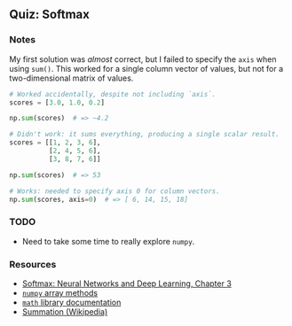 ## Quiz: Softmax

### Notes

My first solution was _almost_ correct, but I failed to specify the `axis` when using `sum()`. This worked for a single column vector of values, but not for a two-dimensional matrix of values.

```python
# Worked accidentally, despite not including `axis`.
scores = [3.0, 1.0, 0.2]

np.sum(scores)  # => ~4.2

# Didn't work: it sums everything, producing a single scalar result.
scores = [[1, 2, 3, 6],
          [2, 4, 5, 6],
          [3, 8, 7, 6]]

np.sum(scores)  # => 53

# Works: needed to specify axis 0 for column vectors.
np.sum(scores, axis=0)  # => [ 6, 14, 15, 18]
```

### TODO

* Need to take some time to really explore `numpy`.

### Resources

* [Softmax: Neural Networks and Deep Learning, Chapter 3](http://neuralnetworksanddeeplearning.com/chap3.html#softmax)
* [`numpy` array methods](http://docs.scipy.org/doc/numpy/reference/arrays.ndarray.html#array-methods)
* [`math` library documentation](https://docs.python.org/3/library/math.html)
* [Summation (Wikipedia)](https://en.wikipedia.org/wiki/Summation)
